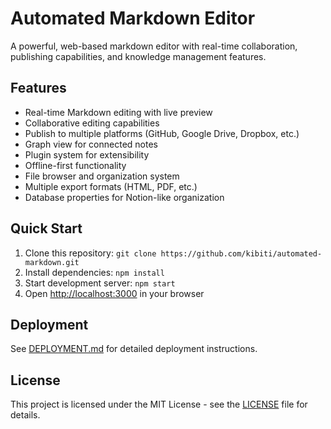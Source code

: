 # Automated Markdown Editor

A powerful, web-based markdown editor with real-time collaboration, publishing capabilities, and knowledge management features.

## Features

- Real-time Markdown editing with live preview
- Collaborative editing capabilities
- Publish to multiple platforms (GitHub, Google Drive, Dropbox, etc.)
- Graph view for connected notes
- Plugin system for extensibility
- Offline-first functionality
- File browser and organization system
- Multiple export formats (HTML, PDF, etc.)
- Database properties for Notion-like organization

## Quick Start

1. Clone this repository: `git clone https://github.com/kibiti/automated-markdown.git`
2. Install dependencies: `npm install`
3. Start development server: `npm start`
4. Open [http://localhost:3000](http://localhost:3000) in your browser

## Deployment

See [DEPLOYMENT.md](https://github.com/kibiti/automated-markdown/blob/main/CONFIGURATION.md) for detailed deployment instructions.

## License

This project is licensed under the MIT License - see the [LICENSE](LICENSE) file for details.
